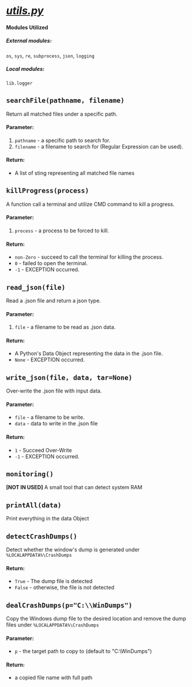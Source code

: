 # [_utils.py_](/lib/utils.py)

#### Modules Utilized

##### External modules:
`os`, `sys`, `re`, `subprocess`, `json`, `logging`

##### Local modules:
`lib.logger`

## `searchFile(pathname, filename)`

Return all matched files under a specific path.

#### Parameter:
1. `pathname` - a specific path to search for.
2. `filename` - a filename to search for (Regular Expression can be used).

#### Return:
- A list of sting representing all matched file names

## `killProgress(process)`

A function call a terminal and utilize CMD command to kill a progress.

#### Parameter:
1. `process` - a process to be forced to kill.

#### Return:
- `non-Zero` - succeed to call the terminal for killing the process.
- `0` - failed to open the terminal.
- `-1` - EXCEPTION occurred.

## `read_json(file)`

Read a .json file and return a json type.

#### Parameter:
1. `file` - a filename to be read as .json data.

#### Return:
- A Python's Data Object representing the data in the .json file.
- `None` - EXCEPTION occurred.

## `write_json(file, data, tar=None)`

Over-write the .json file with input data.

#### Parameter:
- `file` - a filename to be write.
- `data` - data to write in the .json file

#### Return:
- `1` - Succeed Over-Write
- `-1` - EXCEPTION occurred.

## `monitoring()`

**[NOT IN USED]** A small tool that can detect system RAM

## `printAll(data)`

Print everything in the data Object

## `detectCrashDumps()`

Detect whether the window's dump is generated under `%LOCALAPPDATA%\CrashDumps`

#### Return:
- `True` - The dump file is detected
- `False` - otherwise, the file is not detected

## `dealCrashDumps(p="C:\\WinDumps")`

Copy the Windows dump file to the desired location and remove the dump files under `%LOCALAPPDATA%\CrashDumps`

#### Parameter:
- `p` - the target path to copy to (default to "C:\WinDumps")

#### Return:
- a copied file name with full path